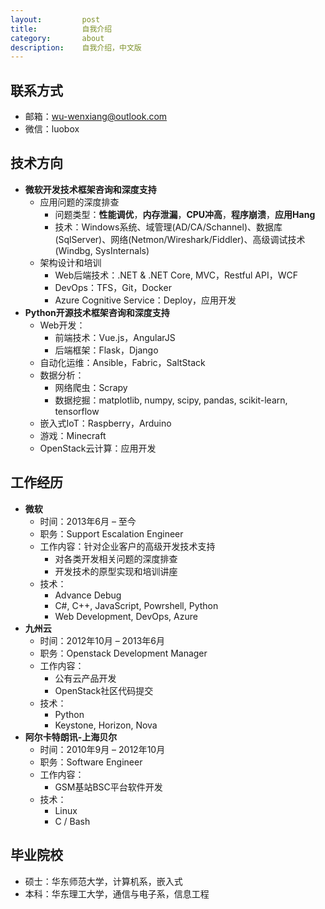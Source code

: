 ```yaml
---
layout:         post
title:          自我介绍
category:       about
description:    自我介绍，中文版
---
```


## 联系方式
- 邮箱：wu-wenxiang@outlook.com
- 微信：luobox

## 技术方向
- **微软开发技术框架咨询和深度支持**
	- 应用问题的深度排查
		- 问题类型：**性能调优**，**内存泄漏**，**CPU冲高**，**程序崩溃**，**应用Hang**
		- 技术：Windows系统、域管理(AD/CA/Schannel)、数据库(SqlServer)、网络(Netmon/Wireshark/Fiddler)、高级调试技术(Windbg, SysInternals)
	- 架构设计和培训
		- Web后端技术：.NET & .NET Core, MVC，Restful API，WCF
		- DevOps：TFS，Git，Docker
		- Azure Cognitive Service：Deploy，应用开发
- **Python开源技术框架咨询和深度支持**
	- Web开发：
		- 前端技术：Vue.js，AngularJS
		- 后端框架：Flask，Django
	- 自动化运维：Ansible，Fabric，SaltStack
	- 数据分析：
		- 网络爬虫：Scrapy
		- 数据挖掘：matplotlib, numpy, scipy, pandas, scikit-learn, tensorflow
	- 嵌入式IoT：Raspberry，Arduino
	- 游戏：Minecraft
	- OpenStack云计算：应用开发
	
## 工作经历
- **微软** 
	- 时间：2013年6月 – 至今
	- 职务：Support Escalation Engineer
	- 工作内容：针对企业客户的高级开发技术支持
		- 对各类开发相关问题的深度排查
		- 开发技术的原型实现和培训讲座
	- 技术：
		- Advance Debug
		- C#, C++, JavaScript, Powrshell, Python
		- Web Development, DevOps, Azure
- **九州云**
	- 时间：2012年10月 – 2013年6月
	- 职务：Openstack Development Manager
	- 工作内容：
		- 公有云产品开发
		- OpenStack社区代码提交
	- 技术：
		- Python
		- Keystone, Horizon, Nova
- **阿尔卡特朗讯-上海贝尔**
	- 时间：2010年9月 – 2012年10月
	- 职务：Software Engineer
	- 工作内容：
		- GSM基站BSC平台软件开发
	- 技术：
		- Linux
		- C / Bash

## 毕业院校
- 硕士：华东师范大学，计算机系，嵌入式
- 本科：华东理工大学，通信与电子系，信息工程